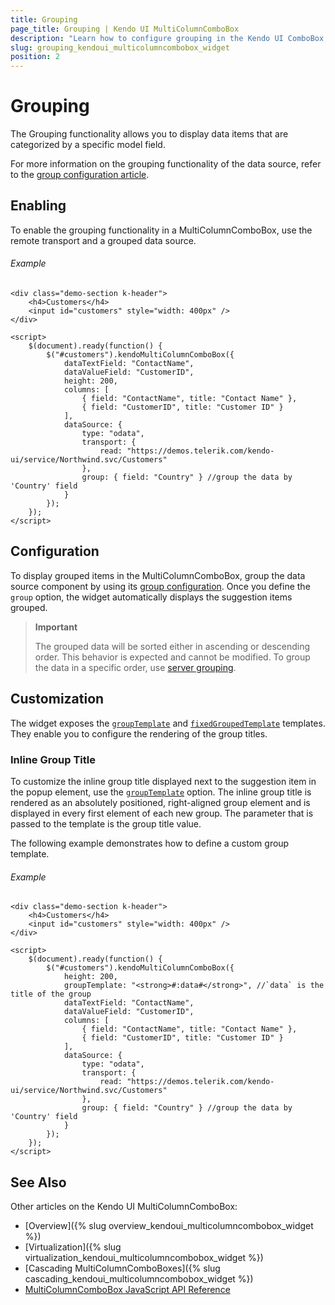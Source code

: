 ```yaml
---
title: Grouping
page_title: Grouping | Kendo UI MultiColumnComboBox
description: "Learn how to configure grouping in the Kendo UI ComboBox, DropDownList, AutoComplete, MultiColumnComboBox and MultiSelect widgets."
slug: grouping_kendoui_multicolumncombobox_widget
position: 2
---
```


# Grouping

The Grouping functionality allows you to display data items that are categorized by a specific model field.

For more information on the grouping functionality of the data source, refer to the [group configuration article](http://docs.telerik.com/kendo-ui/api/javascript/data/datasource/configuration/group).

## Enabling

To enable the grouping functionality in a MultiColumnComboBox, use the remote transport and a grouped data source.

###### Example

```dojo
<div class="demo-section k-header">
    <h4>Customers</h4>
    <input id="customers" style="width: 400px" />
</div>

<script>
    $(document).ready(function() {
        $("#customers").kendoMultiColumnComboBox({
            dataTextField: "ContactName",
            dataValueField: "CustomerID",
            height: 200,
            columns: [
                { field: "ContactName", title: "Contact Name" },
                { field: "CustomerID", title: "Customer ID" }
            ],
            dataSource: {
                type: "odata",
                transport: {
                    read: "https://demos.telerik.com/kendo-ui/service/Northwind.svc/Customers"
                },
                group: { field: "Country" } //group the data by 'Country' field
            }
        });
    });
</script>
```

## Configuration

To display grouped items in the MultiColumnComboBox, group the data source component by using its [group configuration](http://docs.telerik.com/kendo-ui/api/javascript/data/datasource/configuration/group). Once you define the `group` option, the widget automatically displays the suggestion items grouped.

> **Important**
>
> The grouped data will be sorted either in ascending or descending order. This behavior is expected and cannot be modified. To group the data in a specific order, use [server grouping](/api/javascript/data/datasource/configuration/servergrouping).

## Customization

The widget exposes the [`groupTemplate`](http://docs.telerik.com/kendo-ui/api/javascript/ui/multicolumncombobox/configuration/grouptemplate) and [`fixedGroupedTemplate`](http://docs.telerik.com/kendo-ui/api/javascript/ui/multicolumncombobox/configuration/fixedgrouptemplate) templates. They enable you to configure the rendering of the group titles.

### Inline Group Title

To customize the inline group title displayed next to the suggestion item in the popup element, use the [`groupTemplate`](http://docs.telerik.com/kendo-ui/api/javascript/ui/multicolumncombobox/configuration/grouptemplate) option. The inline group title is rendered as an absolutely positioned, right-aligned group element and is displayed in every first element of each new group. The parameter that is passed to the template is the group title value.

The following example demonstrates how to define a custom group template.

###### Example

```dojo
<div class="demo-section k-header">
    <h4>Customers</h4>
    <input id="customers" style="width: 400px" />
</div>

<script>
    $(document).ready(function() {
        $("#customers").kendoMultiColumnComboBox({
            height: 200,
            groupTemplate: "<strong>#:data#</strong>", //`data` is the title of the group
            dataTextField: "ContactName",
            dataValueField: "CustomerID",
            columns: [
                { field: "ContactName", title: "Contact Name" },
                { field: "CustomerID", title: "Customer ID" }
            ],
            dataSource: {
                type: "odata",
                transport: {
                    read: "https://demos.telerik.com/kendo-ui/service/Northwind.svc/Customers"
                },
                group: { field: "Country" } //group the data by 'Country' field
            }
        });
    });
</script>
```

## See Also

Other articles on the Kendo UI MultiColumnComboBox:

* [Overview]({% slug overview_kendoui_multicolumncombobox_widget %})
* [Virtualization]({% slug virtualization_kendoui_multicolumncombobox_widget %})
* [Cascading MultiColumnComboBoxes]({% slug cascading_kendoui_multicolumncombobox_widget %})
* [MultiColumnComboBox JavaScript API Reference](/api/javascript/ui/multicolumncombobox)
